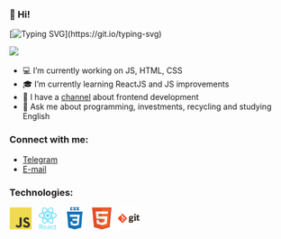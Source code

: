 ### 👋 Hi!

[![Typing SVG](https://readme-typing-svg.herokuapp.com?size=24&width=600&lines=Welcome+To+aleksandramosyagina's+Github+Profile..)](https://git.io/typing-svg)

<div id="header" align="start">
  <img src="https://media3.giphy.com/media/BferOKonYOspm28AiB/giphy.gif?cid=ecf05e4797jzdr10y272g8lggwt7ikdxmfvm2mqx3zrbrc9c&rid=giphy.gif&ct=g" width="220"/>
</div>

- 💻 I’m currently working on JS, HTML, CSS
- 🎓 I’m currently learning ReactJS and JS improvements
- 📖 I have a <a href="https://t.me/frontend_queen" target="blank">channel</a> about frontend development
- 💬 Ask me about programming, investments, recycling and studying English 

### Connect with me:
- <a href="https://t.me/sasha_mosyagina" target="blank">Telegram</a>
- <a href="mailto:a.s.mosyagina@gmail.com" target="blank">E-mail</a>


### Technologies:
<div>
  <img src="https://github.com/devicons/devicon/blob/master/icons/javascript/javascript-original.svg" title="JavaScript" alt="JavaScript" width="40" height="40"/>&nbsp;
  <img src="https://github.com/devicons/devicon/blob/master/icons/react/react-original-wordmark.svg" title="React" alt="React" width="40" height="40"/>&nbsp;
  <img src="https://github.com/devicons/devicon/blob/master/icons/css3/css3-plain-wordmark.svg"  title="CSS3" alt="CSS" width="40" height="40"/>&nbsp;
  <img src="https://github.com/devicons/devicon/blob/master/icons/html5/html5-original.svg" title="HTML5" alt="HTML" width="40" height="40"/>&nbsp;
  <img src="https://github.com/devicons/devicon/blob/master/icons/git/git-original-wordmark.svg" title="Git" **alt="Git" width="40" height="40"/>
</div>


<!--
**aleksandramosyagina/aleksandramosyagina** is a ✨ _special_ ✨ repository because its `README.md` (this file) appears on your GitHub profile.

Here are some ideas to get you started:

- 🔭 I’m currently working on ...
- 🌱 I’m currently learning ...
- 👯 I’m looking to collaborate on ...
- 🤔 I’m looking for help with ...
- 💬 Ask me about ...
- 📫 How to reach me: ...
- 😄 Pronouns: ...
- ⚡ Fun fact: ...
-->
